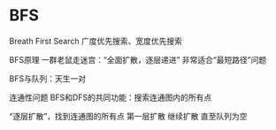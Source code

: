 # BFS

Breath First Search
广度优先搜索、宽度优先搜索

BFS原理
一群老鼠走迷宫：“全面扩散，逐层递进”    非常适合“最短路径”问题

BFS与队列：天生一对

连通性问题
BFS和DFS的共同功能：搜索连通图内的所有点

“逐层扩散”，找到连通图的所有点
第一层扩散
继续扩散
直至队列为空

